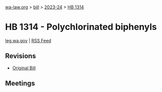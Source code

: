 [wa-law.org](/) > [bill](/bill/) > [2023-24](/bill/2023-24/) > [HB 1314](/bill/2023-24/hb/1314/)

# HB 1314 - Polychlorinated biphenyls
[leg.wa.gov](https://app.leg.wa.gov/billsummary?BillNumber=1314&Year=2023&Initiative=false) | [RSS Feed](./rss.xml)

## Revisions
* [Original Bill](1/)

## Meetings
